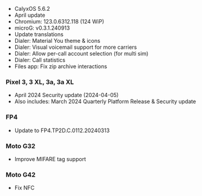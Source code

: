 * CalyxOS 5.6.2
* April update
* Chromium: 123.0.6312.118 (124 WiP)
* microG: v0.3.1.240913
* Update translations
* Dialer: Material You theme & icons
* Dialer: Visual voicemail support for more carriers
* Dialer: Allow per-call account selection (for multi sim)
* Dialer: Call statistics
* Files app: Fix zip archive interactions

### Pixel 3, 3 XL, 3a, 3a XL
* April 2024 Security update (2024-04-05)
* Also includes: March 2024 Quarterly Platform Release & Security update

### FP4
* Update to FP4.TP2D.C.0112.20240313

### Moto G32
* Improve MIFARE tag support

### Moto G42
* Fix NFC
